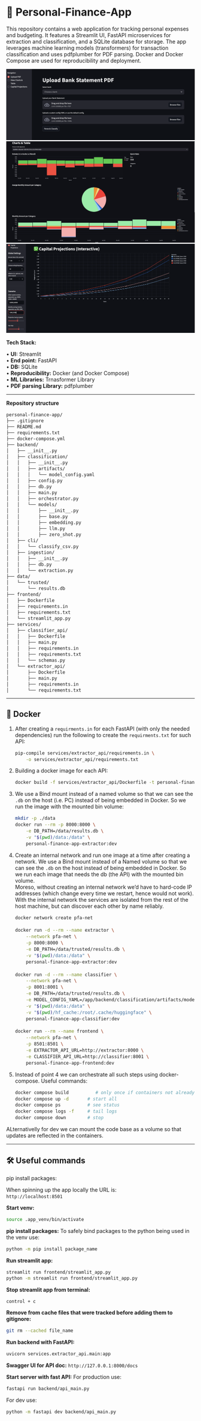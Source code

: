 

# 💸 Personal-Finance-App

This repository contains a web application for tracking personal expenses and budgeting. It features a Streamlit UI, FastAPI microservices for extraction and classification, and a SQLite database for storage. The app leverages machine learning models (transformers) for transaction classification and uses pdfplumber for PDF parsing. Docker and Docker Compose are used for reproducibility and deployment.

![Alt text](readme_assets/page_1.png)
![Alt text](readme_assets/page_2.jpg)
![Alt text](readme_assets/page_3.png)

**Tech Stack:**

• **UI:** Streamlit  
• **End point:** FastAPI  
• **DB:** SQLite  
• **Reproducibility:** Docker (and Docker Compose)  
• **ML Libraries:** Trnasformer Library  
• **PDF parsing Library:** pdfplumber

---

**Repository structure**

```text
personal-finance-app/
├── .gitignore
├── README.md
├── requirements.txt
├── docker-compose.yml
├── backend/
│   ├── __init__.py
│   ├── classification/
│   │   ├── __init__.py
│   │   ├── artifacts/
│   │   │   └── model_config.yaml
│   │   ├── config.py
│   │   ├── db.py
│   │   ├── main.py
│   │   ├── orchestrator.py
│   │   └── models/
│   │       ├── __init__.py
│   │       ├── base.py
│   │       ├── embedding.py
│   │       ├── llm.py
│   │       ├── zero_shot.py
│   ├── cli/
│   │   └── classify_csv.py
│   ├── ingestion/
│   │   ├── __init__.py
│   │   ├── db.py
│   │   └── extraction.py
├── data/
│   └── trusted/
│       └── results.db
├── frontend/
│   ├── Dockerfile
│   ├── requirements.in
│   ├── requirements.txt
│   └── streamlit_app.py
├── services/
│   ├── classifier_api/
│   │   ├── Dockerfile
│   │   ├── main.py
│   │   ├── requirements.in
│   │   ├── requirements.txt
│   │   └── schemas.py
│   └── extractor_api/
│       ├── Dockerfile
│       ├── main.py
│       ├── requirements.in
│       └── requirements.txt
```



---

## 🐳 Docker


1. After creating a `requirments.in` for each FastAPI (with only the needed dependencies) run the following to create the `requirments.txt` for such API:
    
    ```sh
    pip-compile services/extractor_api/requirements.in \
        -o services/extractor_api/requirements.txt
    ```


2. Building a docker image for each API:

    ```sh
    docker build -f services/extractor_api/Dockerfile -t personal-finance-app-extractor:dev .
    ```


3. We use a Bind mount instead of a named volume so that we can see the `.db` on the host (i.e. PC) instead of being embedded in Docker. So we run the image with the mounted bin volume:

    ```sh
    mkdir -p ./data
    docker run --rm -p 8000:8000 \
        -e DB_PATH=/data/results.db \
        -v "$(pwd)/data:/data" \
        personal-finance-app-extractor:dev
    ```



4. Create an internal network and run one image at a time after creating a network. We use a Bind mount instead of a Named volume so that we can see the `.db` on the host instead of being embedded in Docker. So we run each image that needs the db (the API) with the mounted bin volume. <br>Moreso, without creating an internal network we’d have to hard-code IP addresses (which change every time we restart, hence would not work). With the internal network the services are isolated from the rest of the host machine, but can discover each other by name reliably.

    ```sh
    docker network create pfa-net

    docker run -d --rm --name extractor \
        --network pfa-net \
        -p 8000:8000 \
        -e DB_PATH=/data/trusted/results.db \
        -v "$(pwd)/data:/data" \
        personal-finance-app-extractor:dev

    docker run -d --rm --name classifier \
        --network pfa-net \
        -p 8001:8001 \
        -e DB_PATH=/data/trusted/results.db \
        -e MODEL_CONFIG_YAML=/app/backend/classification/artifacts/model_config.yaml \
        -v "$(pwd)/data:/data" \
        -v "$(pwd)/hf_cache:/root/.cache/huggingface" \
        personal-finance-app-classifier:dev

    docker run --rm --name frontend \
        --network pfa-net \
        -p 8501:8501 \
        -e EXTRACTOR_API_URL=http://extractor:8000 \
        -e CLASSIFIER_API_URL=http://classifier:8001 \
        personal-finance-app-frontend:dev
    ```

5. Instead of point 4 we can orchestrate all such steps using docker-compose. Useful commands:

    ```sh
    docker compose build          # only once if containers not already built
    docker compose up -d       # start all
    docker compose ps          # see status
    docker compose logs -f     # tail logs
    docker compose down        # stop
    ```


ALternativelly for dev we can mount the code base as a volume so that updates are reflected in the containers.

---

## 🛠️ Useful commands

pip install packages:

When spinning up the app locally the URL is:  
`http://localhost:8501`

**Start venv:**
```sh
source .app_venv/bin/activate
```

**pip install packages:**
To safely bind packages to the python being used in the venv use:
```sh
python -m pip install package_name
```

**Run streamlit app:**
```sh
streamlit run frontend/streamlit_app.py
python -m streamlit run frontend/streamlit_app.py
```

**Stop streamlit app from terminal:**
```
control + c
```

**Remove from cache files that were tracked before adding them to gitignore:**
```sh
git rm --cached file_name
```

**Run backend with FastAPI:**
```sh
uvicorn services.extractor_api.main:app
```

**Swagger UI for API doc:**
`http://127.0.0.1:8000/docs`

**Start server with fast API:**
For production use:
```sh
fastapi run backend/api_main.py
```
For dev use:
```sh
python -m fastapi dev backend/api_main.py
```